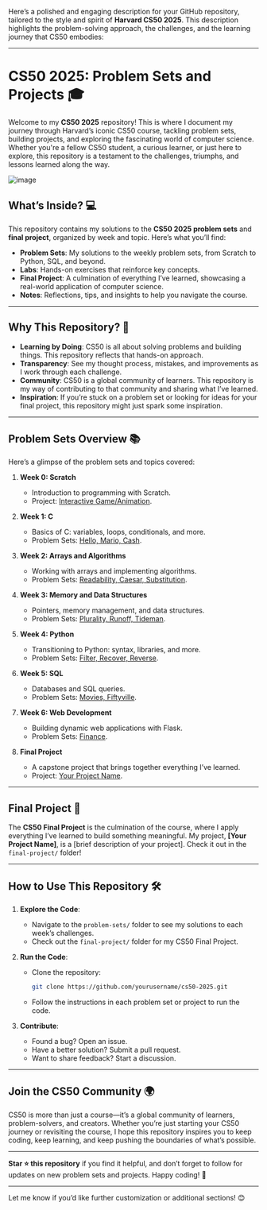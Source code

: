Here’s a polished and engaging description for your GitHub repository, tailored to the style and spirit of **Harvard CS50 2025**. This description highlights the problem-solving approach, the challenges, and the learning journey that CS50 embodies:

---

# **CS50 2025: Problem Sets and Projects** 🎓

Welcome to my **CS50 2025** repository! This is where I document my journey through Harvard’s iconic CS50 course, tackling problem sets, building projects, and exploring the fascinating world of computer science. Whether you're a fellow CS50 student, a curious learner, or just here to explore, this repository is a testament to the challenges, triumphs, and lessons learned along the way.

![image](https://github.com/user-attachments/assets/4c098a81-269a-4eea-9685-872f0b917753)


## **What’s Inside?** 💻

This repository contains my solutions to the **CS50 2025 problem sets** and **final project**, organized by week and topic. Here’s what you’ll find:

- **Problem Sets**: My solutions to the weekly problem sets, from Scratch to Python, SQL, and beyond.
- **Labs**: Hands-on exercises that reinforce key concepts.
- **Final Project**: A culmination of everything I’ve learned, showcasing a real-world application of computer science.
- **Notes**: Reflections, tips, and insights to help you navigate the course.

---

## **Why This Repository?** 🌟

- **Learning by Doing**: CS50 is all about solving problems and building things. This repository reflects that hands-on approach.
- **Transparency**: See my thought process, mistakes, and improvements as I work through each challenge.
- **Community**: CS50 is a global community of learners. This repository is my way of contributing to that community and sharing what I’ve learned.
- **Inspiration**: If you’re stuck on a problem set or looking for ideas for your final project, this repository might just spark some inspiration.

---

## **Problem Sets Overview** 📚

Here’s a glimpse of the problem sets and topics covered:

1. **Week 0: Scratch**  
   - Introduction to programming with Scratch.  
   - Project: [Interactive Game/Animation](#).

2. **Week 1: C**  
   - Basics of C: variables, loops, conditionals, and more.  
   - Problem Sets: [Hello, Mario, Cash](#).

3. **Week 2: Arrays and Algorithms**  
   - Working with arrays and implementing algorithms.  
   - Problem Sets: [Readability, Caesar, Substitution](#).

4. **Week 3: Memory and Data Structures**  
   - Pointers, memory management, and data structures.  
   - Problem Sets: [Plurality, Runoff, Tideman](#).

5. **Week 4: Python**  
   - Transitioning to Python: syntax, libraries, and more.  
   - Problem Sets: [Filter, Recover, Reverse](#).

6. **Week 5: SQL**  
   - Databases and SQL queries.  
   - Problem Sets: [Movies, Fiftyville](#).

7. **Week 6: Web Development**  
   - Building dynamic web applications with Flask.  
   - Problem Sets: [Finance](#).

8. **Final Project**  
   - A capstone project that brings together everything I’ve learned.  
   - Project: [Your Project Name](#).

---

## **Final Project** 🚀

The **CS50 Final Project** is the culmination of the course, where I apply everything I’ve learned to build something meaningful. My project, **[Your Project Name]**, is a [brief description of your project]. Check it out in the `final-project/` folder!

---

## **How to Use This Repository** 🛠️

1. **Explore the Code**:
   - Navigate to the `problem-sets/` folder to see my solutions to each week’s challenges.
   - Check out the `final-project/` folder for my CS50 Final Project.

2. **Run the Code**:
   - Clone the repository:
     ```bash
     git clone https://github.com/yourusername/cs50-2025.git
     ```
   - Follow the instructions in each problem set or project to run the code.

3. **Contribute**:
   - Found a bug? Open an issue.
   - Have a better solution? Submit a pull request.
   - Want to share feedback? Start a discussion.

---

## **Join the CS50 Community** 🌍

CS50 is more than just a course—it’s a global community of learners, problem-solvers, and creators. Whether you’re just starting your CS50 journey or revisiting the course, I hope this repository inspires you to keep coding, keep learning, and keep pushing the boundaries of what’s possible.

---

**Star ⭐ this repository** if you find it helpful, and don’t forget to follow for updates on new problem sets and projects. Happy coding! 🚀

---

Let me know if you’d like further customization or additional sections! 😊
